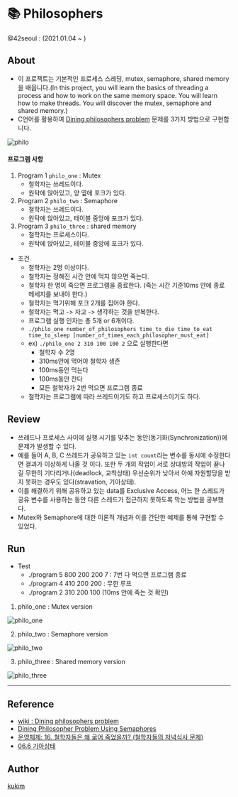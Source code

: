 # 📚 Philosophers
@42seoul : (2021.01.04 ~ )

## About
- 이 프로젝트는 기본적인 프로세스 스레딩, mutex, semaphore, shared memory을 배웁니다.(In this project, you will learn the basics of threading a process and how to work on the same memory space. You will learn how to make threads. You will discover the mutex, semaphore and shared memory.)
- C언어를 활용하여 [Dining philosophers problem](https://en.wikipedia.org/wiki/Dining_philosophers_problem) 문제를 3가지 방법으로 구현합니다.


![philo](https://upload.wikimedia.org/wikipedia/commons/7/7b/An_illustration_of_the_dining_philosophers_problem.png)

#### 프로그램 사항
1. Program 1 `philo_one` : Mutex
	- 철학자는 쓰레드이다.
	- 원탁에 앉아있고, 양 옆에 포크가 있다.
2. Program 2 `philo_two` : Semaphore
	- 철학자는 쓰레드이다.
	- 원탁에 앉아있고, 테이블 중앙에 포크가 있다.
3. Program 3 `philo_three` : shared memory
	- 철학자는 프로세스이다.
	- 원탁에 앉아있고, 테이블 중앙에 포크가 있다.

- 조건
	- 철학자는 2명 이상이다.
	- 철학자는 정해진 시간 안에 먹지 않으면 죽는다.
	- 철학자 한 명이 죽으면 프로그램을 종료한다. (죽는 시간 기준10ms 안에 종료 메세지를 보내야 한다.)
	- 철학자는 먹기위해 포크 2개를 집어야 한다.
	- 철학자는 먹고 -> 자고 -> 생각하는 것을 반복한다.
	- 프로그램 실행 인자는 총 5개 or 6개이다.
	- `./philo_one number_of_philosophers time_to_die time_to_eat time_to_sleep [number_of_times_each_philosopher_must_eat]`
	- ex) `./philo_one 2 310 100 100 2` 으로 실행한다면
		- 철학자 수 2명
		- 310ms안에 먹어야 철학자 생존
		- 100ms동안 먹는다
		- 100ms동안 잔다
		- 모든 철학자가 2번 먹으면 프로그램 종료 
	- 철학자는 프로그램에 따라 쓰레드이기도 하고 프로세스이기도 하다.

## Review
- 쓰레드나 프로세스 사이에 실행 시기를 맞추는 동안(동기화(Synchronization))에 문제가 발생할 수 있다.
- 예를 들어 A, B, C 쓰레드가 공유하고 있는 `int count`라는 변수를 동시에 수정한다면 결과가 이상하게 나올 것 이다. 또한 두 개의 작업이 서로 상대방의 작업이 끝나길 무한히 기다리거나(deadlock, 교착상태) 우선순위가 낮아서 아예 자원할당을 받지 못하는 경우도 있다(stravation, 기아상태).
- 이를 해결하기 위해 공유하고 있는 data를 Exclusive Access, 어느 한 스레드가 공유 변수를 사용하는 동안 다른 스레드가 접근하지 못하도록 막는 방법을 공부했다.
- Mutex와 Semaphore에 대한 이론적 개념과 이를 간단한 예제를 통해 구현할 수 있었다.

## Run
- Test
	- ./program 5 800 200 200 7 : 7번 다 먹으면 프로그램 종료
	- ./program 4 410 200 200 : 무한 루프
	- ./program 2 310 200 100 (10ms 안에 죽는 것 확인)

1. philo_one : Mutex version

![philo_one](https://user-images.githubusercontent.com/57086195/105130787-01643d80-5b2b-11eb-8ce9-a1f6b5b0f80d.gif)

2. philo_two : Semaphore version

![philo_two](https://user-images.githubusercontent.com/57086195/105130785-00cba700-5b2b-11eb-9fd7-7aedf9ee24b3.gif)


3. philo_three : Shared memory version

![philo_three](https://user-images.githubusercontent.com/57086195/105130782-ff01e380-5b2a-11eb-96a2-595089402d80.gif)

---

## Reference
- [wiki : Dining philosophers problem](https://en.wikipedia.org/wiki/Dining_philosophers_problem)
- [Dining Philosopher Problem Using Semaphores](https://www.geeksforgeeks.org/dining-philosopher-problem-using-semaphores/)
- [운영체제: 16. 철학자들은 왜 굶어 죽었을까? (철학자들의 저녁식사 문제)](https://youtu.be/YAP0Bv_aQl8)
- [06.6 기아상태](https://youtu.be/07d7I6GnCZ0)

## Author
[kukim](https://github.com/ku-kim)
